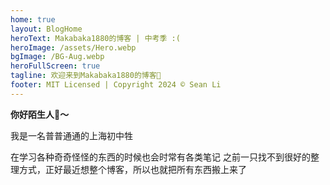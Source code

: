 ```yaml
---
home: true
layout: BlogHome
heroText: Makabaka1880的博客 | 中考季 :(
heroImage: /assets/Hero.webp
bgImage: /BG-Aug.webp
heroFullScreen: true
tagline: 欢迎来到Makabaka1880的博客👏
footer: MIT Licensed | Copyright 2024 © Sean Li
---
```


**你好陌生人:wave:～**

我是一名普普通通的上海初中牲

在学习各种奇奇怪怪的东西的时候也会时常有各类笔记
之前一只找不到很好的整理方式，正好最近想整个博客，所以也就把所有东西搬上来了

</center>